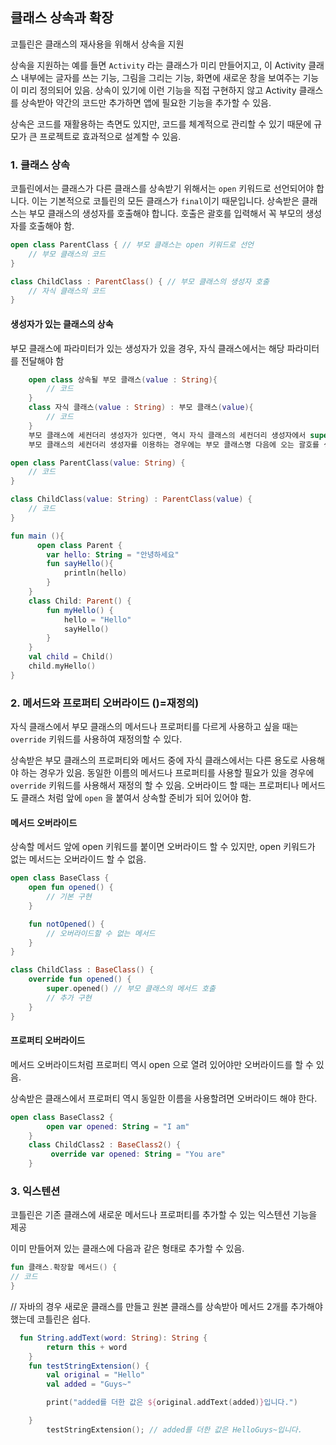   ## 클래스 상속과 확장
코틀린은 클래스의 재사용을 위해서 상속을 지원

상속을 지원하는 예를 들면 `Activity` 라는 클래스가 미리 만들어지고, 이 Activity 클래스 내부에는
글자를 쓰는 기능, 그림을 그리는 기능, 화면에 새로운 창을 보여주는 기능이 미리 정의되어 있음.
상속이 있기에 이런 기능을 직접 구현하지 않고 Activity 클래스를 상속받아 약간의 코드만 추가하면 앱에 필요한 기능을 추가할 수 있음.

상속은 코드를 재활용하는 측면도 있지만, 코드를 체계적으로 관리할 수 있기 때문에 규모가 큰 프로젝트로 효과적으로 설계할 수 있음.

### 1. 클래스 상속

코틀린에서는 클래스가 다른 클래스를 상속받기 위해서는 `open` 키워드로 선언되어야 합니다. 이는 기본적으로 코틀린의 모든 클래스가 `final`이기 때문입니다. 상속받은 클래스는 부모 클래스의 생성자를 호출해야 합니다.
호출은 괄호를 입력해서 꼭 부모의 생성자를 호출해야 함.

```kotlin
open class ParentClass { // 부모 클래스는 open 키워드로 선언
    // 부모 클래스의 코드
}

class ChildClass : ParentClass() { // 부모 클래스의 생성자 호출
    // 자식 클래스의 코드
}
```

#### 생성자가 있는 클래스의 상속
부모 클래스에 파라미터가 있는 생성자가 있을 경우, 자식 클래스에서는 해당 파라미터를 전달해야 함

```kotlin
    open class 상속될 부모 클래스(value : String){
        // 코드
    }
    class 자식 클래스(value : String) : 부모 클래스(value){
        // 코드
    }
    부모 클래스에 세컨더리 생성자가 있다면, 역시 자식 클래스의 세컨더리 생성자에서 super 키워드로 부모 클래스에 전달할 수 있음.
    부모 클래스의 세컨더리 생성자를 이용하는 경우에는 부모 클래스명 다음에 오는 괄호를 생략.
```
```kotlin
open class ParentClass(value: String) {
    // 코드
}

class ChildClass(value: String) : ParentClass(value) {
    // 코드
}
```

```kotlin
fun main (){
      open class Parent {
        var hello: String = "안녕하세요"
        fun sayHello(){
            println(hello)
        }
    }
    class Child: Parent() {
        fun myHello() {
            hello = "Hello"
            sayHello()
        }
    }
    val child = Child()
    child.myHello()
}
```

### 2. 메서드와 프로퍼티 오버라이드 ()=재정의)
자식 클래스에서 부모 클래스의 메서드나 프로퍼티를 다르게 사용하고 싶을 때는 `override` 키워드를 사용하여 재정의할 수 있다.<br> 

상속받은 부모 클래스의 프로퍼티와 메서드 중에 자식 클래스에서는 다른 용도로 사용해야 하는 경우가 있음.
동일한 이름의 메서드나 프로퍼티를 사용할 필요가 있을 경우에 `override` 키워드를 사용해서 재정의 할 수 있음.
오버라이드 할 때는 프로퍼티나 메서드도 클래스 처럼 앞에 `open` 을 붙여서 상속할 준비가 되어 있어야 함.

#### 메서드 오버라이드
상속할 메서드 앞에 open 키워드를 붙이면 오버라이드 할 수 있지만, open 키워드가 없는 메서드는 오버라이드 할 수 없음.

```kotlin
open class BaseClass {
    open fun opened() {
        // 기본 구현
    }

    fun notOpened() {
        // 오버라이드할 수 없는 메서드
    }
}

class ChildClass : BaseClass() {
    override fun opened() {
        super.opened() // 부모 클래스의 메서드 호출
        // 추가 구현
    }
}
```

#### 프로퍼티 오버라이드
메서드 오버라이드처럼 프로퍼티 역시 open 으로 열려 있어야만 오버라이드를 할 수 있음.

상속받은 클래스에서 프로퍼티 역시 동일한 이름을 사용할려면 오버라이드 해야 한다.


```kotlin    
open class BaseClass2 {
        open var opened: String = "I am"
    }
    class ChildClass2 : BaseClass2() {
         override var opened: String = "You are"
    }
```

### 3. 익스텐션
코틀린은 기존 클래스에 새로운 메서드나 프로퍼티를 추가할 수 있는 익스텐션 기능을 제공

이미 만들어져 있는 클래스에 다음과 같은 형태로 추가할 수 있음.
```kotlin
fun 클래스.확장할 메서드() {
// 코드
}
```


// 자바의 경우 새로운 클래스를 만들고 원본 클래스를 상속받아 메서드 2개를 추가해야 했는데 코틀린은 쉽다.

```kotlin
  fun String.addText(word: String): String {
        return this + word
    }
    fun testStringExtension() {
        val original = "Hello"
        val added = "Guys~"

        print("added를 더한 값은 ${original.addText(added)}입니다.")

    }
        testStringExtension(); // added를 더한 값은 HelloGuys~입니다.
```